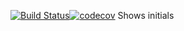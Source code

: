 [![Build Status](https://travis-ci.org/luke3skystone/InitialService.svg?branch=master)](https://travis-ci.org/luke3skystone/InitialService)[![codecov](https://codecov.io/gh/luke3skystone/InitialService/branch/master/graph/badge.svg)](https://codecov.io/gh/luke3skystone/InitialService)
Shows initials